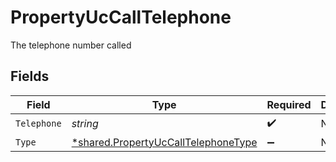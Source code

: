 # PropertyUcCallTelephone

The telephone number called


## Fields

| Field                                                                                            | Type                                                                                             | Required                                                                                         | Description                                                                                      |
| ------------------------------------------------------------------------------------------------ | ------------------------------------------------------------------------------------------------ | ------------------------------------------------------------------------------------------------ | ------------------------------------------------------------------------------------------------ |
| `Telephone`                                                                                      | *string*                                                                                         | :heavy_check_mark:                                                                               | N/A                                                                                              |
| `Type`                                                                                           | [*shared.PropertyUcCallTelephoneType](../../../pkg/models/shared/propertyuccalltelephonetype.md) | :heavy_minus_sign:                                                                               | N/A                                                                                              |